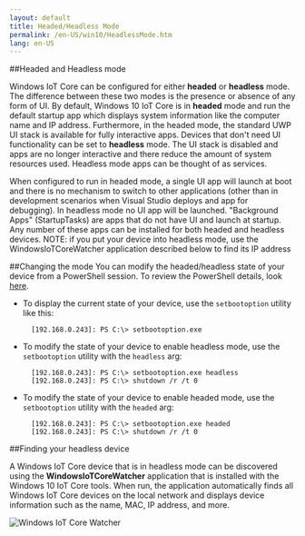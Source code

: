 ```yaml
---
layout: default
title: Headed/Headless Mode
permalink: /en-US/win10/HeadlessMode.htm
lang: en-US
---
```


##Headed and Headless mode

Windows IoT Core can be configured for either **headed** or **headless** mode. The difference between these two modes is the presence or absence of any form of UI.
By default, Windows 10 IoT Core is in **headed** mode and run the default startup app which displays system information like the computer name and IP address.
Furthermore, in the headed mode, the standard UWP UI stack is available for fully interactive apps.
Devices that don't need UI functionality can be set to **headless** mode. The UI stack is disabled and apps are no longer interactive and there reduce the amount of system resources used. Headless mode apps can be thought of as services.

When configured to run in headed mode, a single UI app will launch at boot and there is no mechanism to switch to other applications (other than in development scenarios when Visual Studio deploys and app for debugging). In headless mode no UI app will be launched. "Background Apps" (StartupTasks) are apps that do not have UI and launch at startup. Any number of these apps can be installed for both headed and headless devices.
    NOTE: if you put your device into headless mode, use the WindowsIoTCoreWatcher application described below to find its IP address

##Changing the mode
You can modify the headed/headless state of your device from a PowerShell session.  To review the PowerShell details, look [here]({{site.baseurl}}/{{page.lang}}/win10/samples/PowerShell.htm).

<!-- This content is replicated at en-US/win10/KitSetupRPI.md -->

* To display the current state of your device, use the `setbootoption` utility like this:

        [192.168.0.243]: PS C:\> setbootoption.exe

* To modify the state of your device to enable headless mode, use the `setbootoption` utility with the `headless` arg:

        [192.168.0.243]: PS C:\> setbootoption.exe headless
        [192.168.0.243]: PS C:\> shutdown /r /t 0

<!-- End of Replicated Content -->

* To modify the state of your device to enable headed mode, use the `setbootoption` utility with the `headed` arg:

        [192.168.0.243]: PS C:\> setbootoption.exe headed
        [192.168.0.243]: PS C:\> shutdown /r /t 0

<!-- This content is replicated at en-US/win10/KitSetupRPI.md -->
##Finding your headless device

A Windows IoT Core device that is in headless mode can be discovered using the **WindowsIoTCoreWatcher** application that is installed with the Windows 10 IoT Core tools.
When run, the application automatically finds all Windows IoT Core devices on the local network and displays device information such as the name, MAC, IP address, and more.

![Windows IoT Core Watcher]({{site.baseurl}}/images/HeadlessMode/IoTCoreWatcher.png)
<!-- End of Replicated Content -->